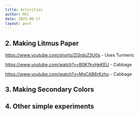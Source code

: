 ```yaml
---
title: Activities
author: MCC
date: 2025-06-17
layout: post
---
```




## 2. Making Litmus Paper

https://www.youtube.com/shorts/Zl3rdoZ3U0s - Uses Turmeric

https://www.youtube.com/watch?v=B0K7kyHeKEU - Cabbage

https://www.youtube.com/watch?v=MgCAB6rKzho - Cabbage

## 3. Making Secondary Colors



## 4. Other simple experiments